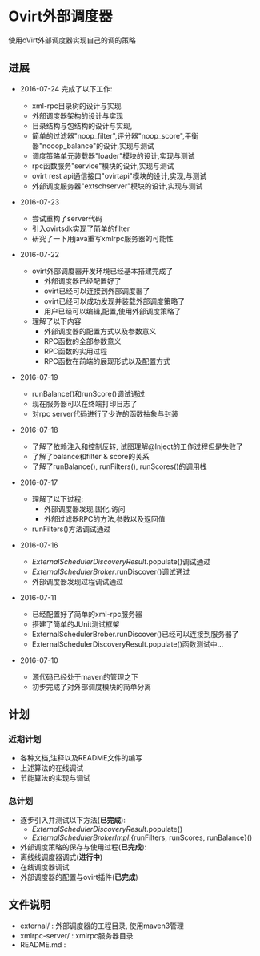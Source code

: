 # Ovirt外部调度器

使用oVirt外部调度器实现自己的调的策略

## 进展
- 2016-07-24 完成了以下工作:
    - xml-rpc目录树的设计与实现
    - 外部调度器架构的设计与实现
    - 目录结构与包结构的设计与实现,
    - 简单的过滤器"noop_filter",评分器"noop_score",平衡器"nooop_balance"的设计,实现与测试
    - 调度策略单元装载器"loader"模块的设计,实现与测试
    - rpc函数服务"service"模块的设计,实现与测试
    - ovirt rest api通信接口"ovirtapi"模块的设计,实现,与测试
    - 外部调度服务器"extschserver"模块的设计,实现与测试

- 2016-07-23
    - 尝试重构了server代码
    - 引入ovirtsdk实现了简单的filter
    - 研究了一下用java重写xmlrpc服务器的可能性

- 2016-07-22
    - ovirt外部调度器开发环境已经基本搭建完成了
        - 外部调度器已经配置好了
        - ovirt已经可以连接到外部调度器了
        - ovirt已经可以成功发现并装载外部调度策略了
        - 用户已经可以编辑,配置,使用外部调度策略了
    - 理解了以下内容
        - 外部调度器的配置方式以及参数意义
        - RPC函数的全部参数意义
        - RPC函数的实用过程
        - RPC函数在前端的展现形式以及配置方式

- 2016-07-19
    - runBalance()和runScore()调试通过
    - 现在服务器可以在终端打印日志了
    - 对rpc server代码进行了少许的函数抽象与封装

- 2016-07-18
    - 了解了依赖注入和控制反转, 试图理解@Inject的工作过程但是失败了
    - 了解了balance和filter & score的关系
    - 了解了runBalance(), runFilters(), runScores()的调用栈

- 2016-07-17
    - 理解了以下过程:
        - 外部调度器发现,固化,访问
        - 外部过滤器RPC的方法,参数以及返回值
    - runFilters()方法调试通过

- 2016-07-16
    - *ExternalSchedulerDiscoveryResult*.populate()调试通过
    - *ExternalSchedulerBroker*.runDiscover()调试通过
    - 外部调度器发现过程调试通过

- 2016-07-11
    - 已经配置好了简单的xml-rpc服务器 
    - 搭建了简单的JUnit测试框架
    - ExternalSchedulerBrober.runDiscover()已经可以连接到服务器了
    - ExternalSchedulerDiscoveryResult.populate()函数测试中...

- 2016-07-10
    - 源代码已经处于maven的管理之下
    - 初步完成了对外部调度模块的简单分离

## 计划

### 近期计划

- 各种文档,注释以及README文件的编写
- 上述算法的在线调试
- 节能算法的实现与调试

### 总计划

- 逐步引入并测试以下方法(**已完成**):
    - *ExternalSchedulerDiscoveryResult*.populate()
    - *ExternalSchedulerBrokerImpl*.{runFilters, runScores, runBalance}()
- 外部调度策略的保存与使用过程(**已完成**):
- 离线线调度器调式(**进行中**)
- 在线调度器调试
- 外部调度器的配置与ovirt插件(**已完成**)

## 文件说明

- external/ : 外部调度器的工程目录, 使用maven3管理
- xmlrpc-server/ : xmlrpc服务器目录
- README.md :
